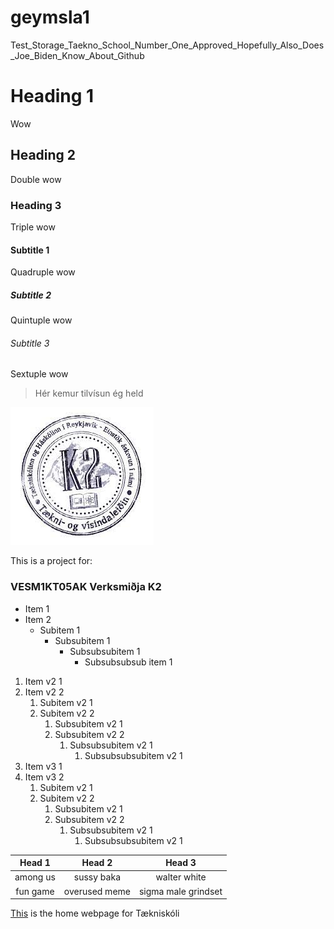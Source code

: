 # geymsla1
Test_Storage_Taekno_School_Number_One_Approved_Hopefully_Also_Does_Joe_Biden_Know_About_Github

# Heading 1
Wow
## Heading 2
Double wow
### Heading 3
Triple wow
#### Subtitle 1
Quadruple wow
##### Subtitle 2
Quintuple wow
###### Subtitle 3
Sextuple wow
> Hér kemur tilvísun ég held 

![K2](download.jpg)

This is a project for: 
### VESM1KT05AK Verksmiðja K2 

- Item 1
- Item 2
    - Subitem 1
        - Subsubitem 1
            - Subsubsubitem 1
                - Subsubsubsub item 1

1. Item v2 1
2. Item v2 2
    1. Subitem v2 1
    2. Subitem v2 2
        1. Subsubitem v2 1
        2. Subsubitem v2 2
            1. Subsubsubitem v2 1
                1. Subsubsubsubitem v2 1
1. Item v3 1
2. Item v3 2
    1. Subitem v2 1
    2. Subitem v2 2
        1. Subsubitem v2 1
        2. Subsubitem v2 2
            1. Subsubsubitem v2 1
                1. Subsubsubsubitem v2 1

Head 1 | Head 2 | Head 3
:---: | :---: | :---:
among us | sussy baka | walter white
fun game | overused meme | sigma male grindset

[This](https://www.tskoli.is) is the home webpage for Tækniskóli

